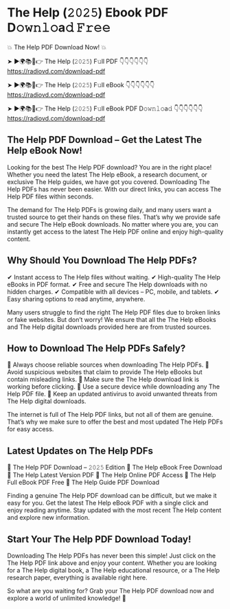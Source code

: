 # The Help (𝟸𝟶𝟸𝟻) Ebook PDF D𝚘𝚠𝚗𝚕𝚘a𝚍 𝙵𝚛𝚎𝚎

💥 The Help PDF Download Now! 💥

➤ ►🌍📚📱👉 The Help (𝟸𝟶𝟸𝟻) F𝚞ll PDF 👇👇👇👇👇👇
https://radiovd.com/download-pdf

➤ ►🌍📚📱👉 The Help (𝟸𝟶𝟸𝟻) F𝚞ll eBook 👇👇👇👇👇👇
https://radiovd.com/download-pdf

➤ ►🌍📚📱👉 The Help (𝟸𝟶𝟸𝟻) F𝚞ll eBook PDF D𝚘𝚠𝚗𝚕𝚘a𝚍 👇👇👇👇👇👇
https://radiovd.com/download-pdf

## The Help PDF Download – Get the Latest The Help eBook Now!

Looking for the best The Help PDF download? You are in the right place! Whether you need the latest The Help eBook, a research document, or exclusive The Help guides, we have got you covered. Downloading The Help PDFs has never been easier. With our direct links, you can access The Help PDF files within seconds.

The demand for The Help PDFs is growing daily, and many users want a trusted source to get their hands on these files. That’s why we provide safe and secure The Help eBook downloads. No matter where you are, you can instantly get access to the latest The Help PDF online and enjoy high-quality content.

## Why Should You Download The Help PDFs?

✔ Instant access to The Help files without waiting.
✔ High-quality The Help eBooks in PDF format.
✔ Free and secure The Help downloads with no hidden charges.
✔ Compatible with all devices – PC, mobile, and tablets.
✔ Easy sharing options to read anytime, anywhere.

Many users struggle to find the right The Help PDF files due to broken links or fake websites. But don’t worry! We ensure that all the The Help eBooks and The Help digital downloads provided here are from trusted sources.

## How to Download The Help PDFs Safely?

📌 Always choose reliable sources when downloading The Help PDFs.
📌 Avoid suspicious websites that claim to provide The Help eBooks but contain misleading links.
📌 Make sure the The Help download link is working before clicking.
📌 Use a secure device while downloading any The Help PDF file.
📌 Keep an updated antivirus to avoid unwanted threats from The Help digital downloads.

The internet is full of The Help PDF links, but not all of them are genuine. That’s why we make sure to offer the best and most updated The Help PDFs for easy access.

## Latest Updates on The Help PDFs

🔹 The Help PDF Download – 𝟸𝟶𝟸𝟻 Edition
🔹 The Help eBook Free Download
🔹 The Help Latest Version PDF
🔹 The Help Online PDF Access
🔹 The Help Full eBook PDF Free
🔹 The Help Guide PDF Download

Finding a genuine The Help PDF download can be difficult, but we make it easy for you. Get the latest The Help eBook PDF with a single click and enjoy reading anytime. Stay updated with the most recent The Help content and explore new information.

## Start Your The Help PDF Download Today!

Downloading The Help PDFs has never been this simple! Just click on the The Help PDF link above and enjoy your content. Whether you are looking for a The Help digital book, a The Help educational resource, or a The Help research paper, everything is available right here.

So what are you waiting for? Grab your The Help PDF download now and explore a world of unlimited knowledge! 🚀